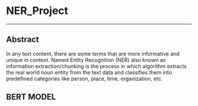 # NER_Project
-----------------

## Abstract

In any text content, there are some terms that are more informative and unique in context. Named Entity Recognition (NER) also known as information extraction/chunking is the process in which algorithm extracts the real world noun entity from the text data and classifies them into predefined categories like person, place, time, organization, etc.

## BERT MODEL
